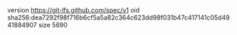 version https://git-lfs.github.com/spec/v1
oid sha256:dea7292f98f716b6cf5a5a82c364c623dd98f031b47c417141c05d4941884907
size 5690
